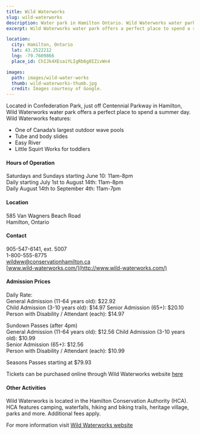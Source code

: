 ```yaml
---
title: Wild Waterworks
slug: wild-waterworks
description: Water park in Hamilton Ontario. Wild Waterworks water park offers a perfect place to spend a summer day.
excerpt: Wild Waterworks water park offers a perfect place to spend a summer day.

location:
  city: Hamilton, Ontario
  lat: 43.2522212
  lng: -79.7609866
  place_id: ChIJk4XEsaiYLIgRb6g0IZivWn4

images:
  path: images/wild-water-works
  thumb: wild-waterworks-thumb.jpg
  credit: Images courtesy of Google.
---
```

Located in Confederation Park, just off Centennial Parkway in Hamilton, Wild Waterworks water park offers a perfect place to spend a summer day.  Wild Waterworks features:
- One of Canada’s largest outdoor wave pools  
- Tube and body slides  
- Easy River  
- Little Squirt Works for toddlers  

#### Hours of Operation 
Saturdays and Sundays starting June 10: 11am-8pm  
Daily starting July 1st to August 14th: 11am-8pm  
Daily August 14th to September 4th: 11am-7pm  

#### Location
585 Van Wagners Beach Road  
Hamilton, Ontario

#### Contact
905-547-6141, ext. 5007  
1-800-555-8775  
wildww@conservationhamilton.ca  
[www.wild-waterworks.com/](http://www.wild-waterworks.com/)

#### Admission Prices
Daily Rate:  
General Admission (11-64 years old): $22.92  
Child Admission (3-10 years old): $14.97 
Senior Admission (65+): $20.10  
Person with Disability / Attendant (each): $14.97  

Sundown Passes (after 4pm)  
General Admission (11-64 years old): $12.56
Child Admission (3-10 years old): $10.99  
Senior Admission (65+): $12.56  
Person with Disability / Attendant (each): $10.99

Seasons Passes starting at $79.93  

Tickets can be purchased online through Wild Waterworks website [here](https://wild-waterworks.com/tickets/)

#### Other Activities

Wild Waterworks is located in the Hamilton Conservation Authority (HCA).  HCA features camping, waterfalls, hiking and biking trails, heritage village, parks and more.  Additional fees apply.

For more information visit [Wild Waterworks website](https://wild-waterworks.com/)
